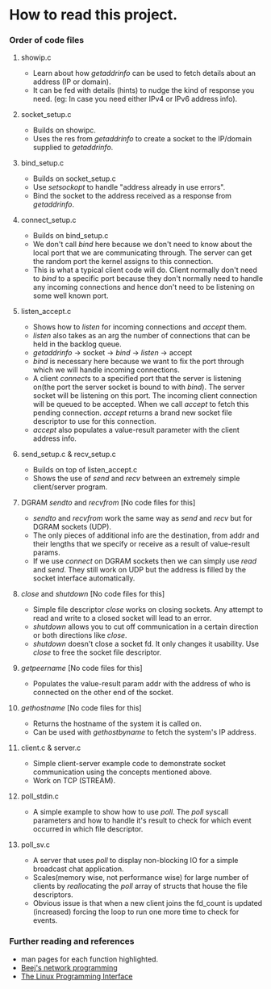 # How to read this project.

### Order of code files
1. showip.c
    - Learn about how *getaddrinfo* can be used to fetch details about an address (IP or domain).
    - It can be fed with details (hints) to nudge the kind of response you need. (eg: In case you need either IPv4 or IPv6 address info).

2. socket_setup.c
    - Builds on showipc.
    - Uses the res from *getaddrinfo* to create a socket to the IP/domain supplied to *getaddrinfo*.

3. bind_setup.c
    - Builds on socket_setup.c
    - Use *setsockopt* to handle "address already in use errors".
    - Bind the socket to the address received as a response from *getaddrinfo*.

4. connect_setup.c
    - Builds on bind_setup.c
    - We don't call *bind* here because we don't need to know about the local port that we are communicating through. The server can get the random port the kernel assigns to this connection.
    - This is what a typical client code will do. Client normally don't need to *bind* to a specific port because they don't normally need to handle any incoming connections and hence don't need to be listening on some well known port. 

5. listen_accept.c
    - Shows how to *listen* for incoming connections and *accept* them.
    - *listen* also takes as an arg the number of connections that can be held in the backlog queue.
    - *getaddrinfo* -> socket -> *bind* -> *listen* -> accept
    - *bind* is necessary here because we want to fix the port through which we will handle incoming connections.
    - A client *connect*s to a specified port that the server is listening on(the port the server socket is bound to with *bind*). The server socket will be listening on this port. The incoming client connection will be queued to be accepted. When we call *accept* to fetch this pending connection. *accept* returns a brand new socket file descriptor to use for this connection. 
    - *accept* also populates a value-result parameter with the client address info.

6. send_setup.c & recv_setup.c
    - Builds on top of listen_accept.c
    - Shows the use of *send* and *recv* between an extremely simple client/server program.

7. DGRAM *sendto* and *recvfrom* [No code files for this]
    - *sendto* and *recvfrom* work the same way as *send* and *recv* but for DGRAM sockets (UDP). 
    - The only pieces of additional info are the destination, from addr and their lengths that we specify or receive as a result of value-result params.
    - If we use *connect* on DGRAM sockets then we can simply use *read* and *send*. They still work on UDP but the address is filled by the socket interface automatically.  

8. *close* and *shutdown* [No code files for this]
    - Simple file descriptor *close* works on closing sockets. Any attempt to read and write to a closed socket will lead to an error.
    - *shutdown* allows you to cut off communication in a certain direction or both directions like *close*.
    - *shutdown* doesn't close a socket fd. It only changes it usability. Use *close* to free the socket file descriptor.

9. *getpeername* [No code files for this]
    - Populates the value-result param addr with the address of who is connected on the other end of the socket.

10. *gethostname* [No code files for this]
    - Returns the hostname of the system it is called on.
    - Can be used with *gethostbyname* to fetch the system's IP address.

11. client.c & server.c
    - Simple client-server example code to demonstrate socket communication using the concepts mentioned above.
    - Work on TCP (STREAM).

12. poll_stdin.c
    - A simple example to show how to use *poll*. The *poll* syscall parameters and how to handle it's result to check for which event occurred in which file descriptor.

13. poll_sv.c
    - A server that uses *poll* to display non-blocking IO for a simple broadcast chat application.
    - Scales(memory wise, not performance wise) for large number of clients by *realloc*ating the *poll* array of structs that house the file descriptors.
    - Obvious issue is that when a new client joins the fd_count is updated (increased) forcing the loop to run one more time to check for events.  

### Further reading and references
- man pages for each function highlighted.
- [Beej's network programming](http://beej.us/guide/bgnet/html/)
- [The Linux Programming Interface](https://man7.org/tlpi/)